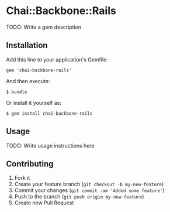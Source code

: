# Chai::Backbone::Rails

TODO: Write a gem description

## Installation

Add this line to your application's Gemfile:

    gem 'chai-backbone-rails'

And then execute:

    $ bundle

Or install it yourself as:

    $ gem install chai-backbone-rails

## Usage

TODO: Write usage instructions here

## Contributing

1. Fork it
2. Create your feature branch (`git checkout -b my-new-feature`)
3. Commit your changes (`git commit -am 'Added some feature'`)
4. Push to the branch (`git push origin my-new-feature`)
5. Create new Pull Request
